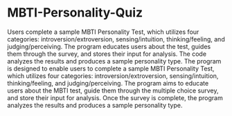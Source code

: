 # MBTI-Personality-Quiz
Users complete a sample MBTI Personality Test, which utilizes four categories: introversion/extroversion, sensing/intuition, thinking/feeling, and judging/perceiving. The program educates users about the test, guides them through the survey, and stores their input for analysis. The code analyzes the results and produces a sample personality type.
The program is designed to enable users to complete a sample MBTI Personality Test, which utilizes four categories: introversion/extroversion, 
sensing/intuition, thinking/feeling, and judging/perceiving. The program aims to educate users about the MBTI test, guide them through the 
multiple choice survey, and store their input for analysis. Once the survey is complete, the program analyzes the results and produces a sample 
personality type.
